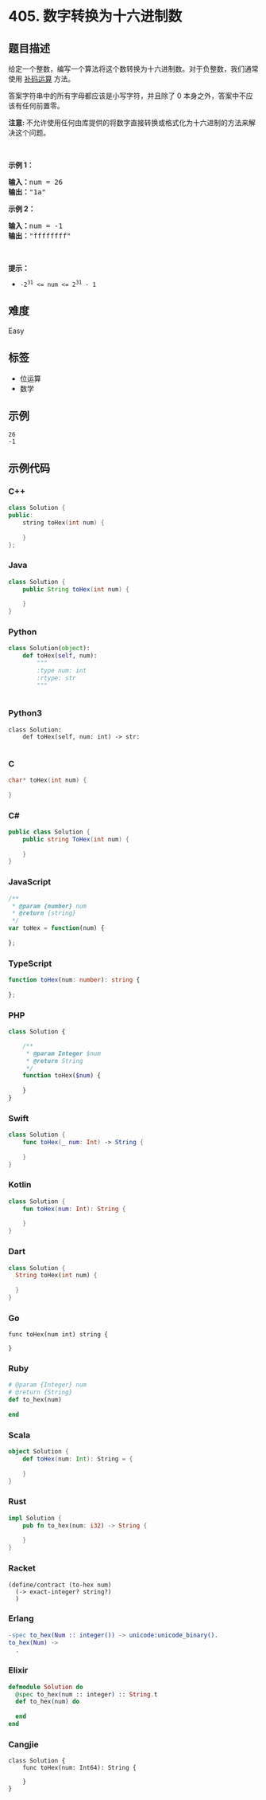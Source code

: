 # 405. 数字转换为十六进制数

## 题目描述

<p>给定一个整数，编写一个算法将这个数转换为十六进制数。对于负整数，我们通常使用&nbsp;<a href="https://baike.baidu.com/item/%E8%A1%A5%E7%A0%81/6854613?fr=aladdin">补码运算</a>&nbsp;方法。</p>

<p>答案字符串中的所有字母都应该是小写字符，并且除了 0 本身之外，答案中不应该有任何前置零。</p>

<p><strong>注意: </strong>不允许使用任何由库提供的将数字直接转换或格式化为十六进制的方法来解决这个问题。</p>

<p>&nbsp;</p>

<p><strong class="example">示例 1：</strong></p>

<pre>
<b>输入：</b>num = 26
<b>输出：</b>"1a"
</pre>

<p><strong class="example">示例 2：</strong></p>

<pre>
<b>输入：</b>num = -1
<b>输出：</b>"ffffffff"
</pre>

<p>&nbsp;</p>

<p><strong>提示：</strong></p>

<ul>
	<li><code>-2<sup>31</sup> &lt;= num &lt;= 2<sup>31</sup> - 1</code></li>
</ul>


## 难度

Easy

## 标签

- 位运算
- 数学

## 示例

```
26
-1
```

## 示例代码

### C++

```cpp
class Solution {
public:
    string toHex(int num) {
        
    }
};
```

### Java

```java
class Solution {
    public String toHex(int num) {
        
    }
}
```

### Python

```python
class Solution(object):
    def toHex(self, num):
        """
        :type num: int
        :rtype: str
        """
        
```

### Python3

```python3
class Solution:
    def toHex(self, num: int) -> str:
        
```

### C

```c
char* toHex(int num) {
    
}
```

### C#

```csharp
public class Solution {
    public string ToHex(int num) {
        
    }
}
```

### JavaScript

```javascript
/**
 * @param {number} num
 * @return {string}
 */
var toHex = function(num) {
    
};
```

### TypeScript

```typescript
function toHex(num: number): string {
    
};
```

### PHP

```php
class Solution {

    /**
     * @param Integer $num
     * @return String
     */
    function toHex($num) {
        
    }
}
```

### Swift

```swift
class Solution {
    func toHex(_ num: Int) -> String {
        
    }
}
```

### Kotlin

```kotlin
class Solution {
    fun toHex(num: Int): String {
        
    }
}
```

### Dart

```dart
class Solution {
  String toHex(int num) {
    
  }
}
```

### Go

```golang
func toHex(num int) string {
    
}
```

### Ruby

```ruby
# @param {Integer} num
# @return {String}
def to_hex(num)
    
end
```

### Scala

```scala
object Solution {
    def toHex(num: Int): String = {
        
    }
}
```

### Rust

```rust
impl Solution {
    pub fn to_hex(num: i32) -> String {
        
    }
}
```

### Racket

```racket
(define/contract (to-hex num)
  (-> exact-integer? string?)
  )
```

### Erlang

```erlang
-spec to_hex(Num :: integer()) -> unicode:unicode_binary().
to_hex(Num) ->
  .
```

### Elixir

```elixir
defmodule Solution do
  @spec to_hex(num :: integer) :: String.t
  def to_hex(num) do
    
  end
end
```

### Cangjie

```cangjie
class Solution {
    func toHex(num: Int64): String {

    }
}
```

